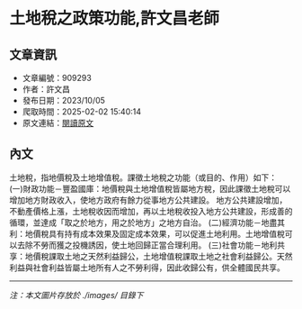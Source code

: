 # 土地稅之政策功能,許文昌老師

## 文章資訊
- 文章編號：909293
- 作者：許文昌
- 發布日期：2023/10/05
- 爬取時間：2025-02-02 15:40:14
- 原文連結：[閱讀原文](https://real-estate.get.com.tw/Columns/detail.aspx?no=909293)

## 內文
土地稅，指地價稅及土地增值稅。課徵土地稅之功能（或目的、作用）如下：
(一)財政功能－豐盈國庫：地價稅與土地增值稅皆屬地方稅，因此課徵土地稅可以增加地方財政收入，使地方政府有餘力從事地方公共建設。 地方公共建設增加，不動產價格上漲，土地稅收因而增加，再以土地稅收投入地方公共建設，形成善的循環，並達成「取之於地方，用之於地方」之地方自治。
(二)經濟功能－地盡其利：地價稅具有持有成本效果及固定成本效果，可以促進土地利用。土地增值稅可以去除不勞而獲之投機誘因，使土地回歸正當合理利用。
(三)社會功能－地利共享：地價稅課取土地之天然利益歸公，土地增值稅課取土地之社會利益歸公。天然利益與社會利益皆屬土地所有人之不勞利得，因此收歸公有，供全體國民共享。

---
*注：本文圖片存放於 ./images/ 目錄下*
